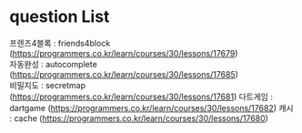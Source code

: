
# question List 

프렌즈4블록 : friends4block (https://programmers.co.kr/learn/courses/30/lessons/17679)  
자동완성 : autocomplete (https://programmers.co.kr/learn/courses/30/lessons/17685)  
비밀지도 : secretmap (https://programmers.co.kr/learn/courses/30/lessons/17681)
다트게임 : dartgame (https://programmers.co.kr/learn/courses/30/lessons/17682)
캐시 : cache (https://programmers.co.kr/learn/courses/30/lessons/17680)